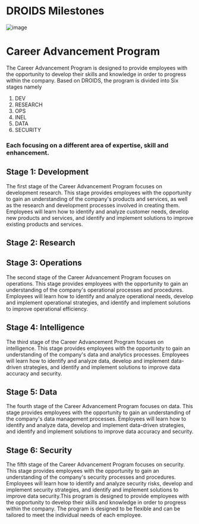 # DROIDS Milestones


![image](https://user-images.githubusercontent.com/111142573/221168013-8c8660f4-aacd-4495-b7f0-0e7195464adc.png)

# Career Advancement Program

The Career Advancement Program is designed to provide employees with the opportunity to develop their skills and knowledge in order to progress within the company.
Based on DROIDS, the program is divided into Six stages namely
1. DEV
2. RESEARCH
3. OPS
4. INEL
5. DATA
6. SECURITY

### Each focusing on a different area of expertise, skill and enhancement.

## Stage 1: Development
The first stage of the Career Advancement Program focuses on development research. This stage provides employees with the opportunity to gain an understanding of the company's products and services, as well as the research and development processes involved in creating them. Employees will learn how to identify and analyze customer needs, develop new products and services, and identify and implement solutions to improve existing products and services.

## Stage 2: Research 

## Stage 3: Operations
The second stage of the Career Advancement Program focuses on operations. This stage provides employees with the opportunity to gain an understanding of the company's operational processes and procedures. Employees will learn how to identify and analyze operational needs, develop and implement operational strategies, and identify and implement solutions to improve operational efficiency.

## Stage 4: Intelligence
The third stage of the Career Advancement Program focuses on intelligence. This stage provides employees with the opportunity to gain an understanding of the company's data and analytics processes. Employees will learn how to identify and analyze data, develop and implement data-driven strategies, and identify and implement solutions to improve data accuracy and security.

## Stage 5: Data
The fourth stage of the Career Advancement Program focuses on data. This stage provides employees with the opportunity to gain an understanding of the company's data management processes. Employees will learn how to identify and analyze data, develop and implement data-driven strategies, and identify and implement solutions to improve data accuracy and security.

## Stage 6: Security
The fifth stage of the Career Advancement Program focuses on security. This stage provides employees with the opportunity to gain an understanding of the company's security processes and procedures. Employees will learn how to identify and analyze security risks, develop and implement security strategies, and identify and implement solutions to improve data security.This program is designed to provide employees with the opportunity to develop their skills and knowledge in order to progress within the company. The program is designed to be flexible and can be tailored to meet the individual needs of each employee.


